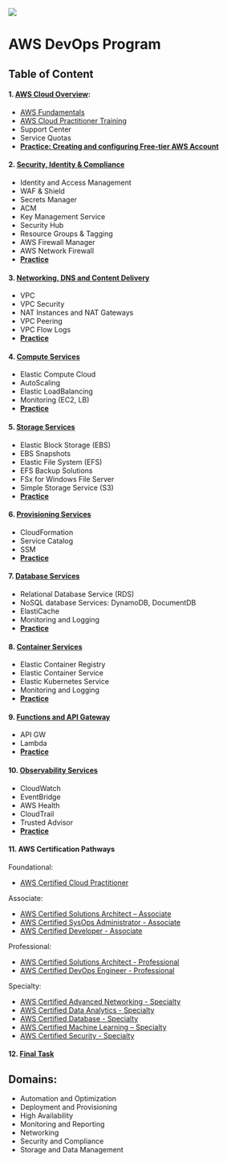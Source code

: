 ![](https://dunhamconnect.com/wp-content/uploads/aws-migration-1200x675.jpg)


# AWS DevOps Program

## Table of Content

#### 1. [AWS Cloud Overview](/materials/01_aws_cloud_overview/Readme.md):
- [AWS Fundamentals](https://aws.amazon.com/getting-started/fundamentals-core-concepts/)
- [AWS Cloud Practitioner Training](https://youtu.be/3hLmDS179YE)
- Support Center
- Service Quotas
- [**Practice: Creating and configuring Free-tier AWS Account**](/materials/01_aws_cloud_overview/tasks/Readme.md)

#### 2. [Security, Identity & Compliance](/materials/02_security_identity_&_compliance/README.md)

- Identity and Access Management
- WAF & Shield
- Secrets Manager
- ACM
- Key Management Service
- Security Hub
- Resource Groups & Tagging
- AWS Firewall Manager
- AWS Network Firewall
- [**Practice**](/materials/02_security_identity_&_compliance/tasks/Readme.md)

#### 3. [Networking, DNS and Content Delivery](/materials/03_networking_dns_and_content_delivery/Readme.md)
- VPC
- VPC Security
- NAT Instances and NAT Gateways
- VPC Peering
- VPC Flow Logs
- [**Practice**](/materials/03_networking_dns_and_content_delivery/tasks/Readme.md)

#### 4. [Compute Services](/materials/04_compute_services/Readme.md)
- Elastic Compute Cloud
- AutoScaling
- Elastic LoadBalancing
- Monitoring (EC2, LB)
- [**Practice**](/materials/04_compute_services/tasks/Readme.md)

#### 5. [Storage Services](/materials/05_storage_services/Readme.md)
- Elastic Block Storage (EBS)
- EBS Snapshots
- Elastic File System (EFS)
- EFS Backup Solutions
- FSx for Windows File Server
- Simple Storage Service (S3)
- [**Practice**](/materials/05_storage_services/tasks/Readme.md)

#### 6. [Provisioning Services](/materials/06_provisioning_services/Readme.md)
- CloudFormation
- Service Catalog
- SSM
- [**Practice**](/materials/06_provisioning_services/tasks/Readme.md)

#### 7. [Database Services](materials/07_database_services/Readme.md)
- Relational Database Service (RDS)
- NoSQL database Services: DynamoDB, DocumentDB
- ElastiCache
- Monitoring and Logging
- [**Practice**](/materials/07_database_services/tasks/Readme.md)

#### 8. [Container Services](/materials/08_container_services/Readme.md)
- Elastic Container Registry
- Elastic Container Service
- Elastic Kubernetes Service
- Monitoring and Logging
- [**Practice**](/materials/08_container_services/tasks/Readme.md)

#### 9. [Functions and API Gateway](/materials/09_functions_and_api_gateway/Readme.md)
- API GW
- Lambda
- [**Practice**](/materials/09_functions_and_api_gateway/tasks/Readme.md)

#### 10. [Observability Services](/materials/10_observability_services/Readme.md)
- CloudWatch
- EventBridge
- AWS Health
- CloudTrail
- Trusted Advisor
- [**Practice**](/materials/10_observability_services/tasks/Readme.md)

#### 11. AWS Certification Pathways

Foundational:
- [AWS Certified Cloud Practitioner](https://aws.amazon.com/certification/certified-cloud-practitioner/?ch=cta&cta=header&p=2)

Associate:
- [AWS Certified Solutions Architect – Associate](https://aws.amazon.com/certification/certified-solutions-architect-associate/?ch=sec&sec=rmg&d=1)
- [AWS Certified SysOps Administrator - Associate](https://aws.amazon.com/certification/certified-sysops-admin-associate/?ch=sec&sec=rmg&d=1)
- [AWS Certified Developer - Associate](https://aws.amazon.com/certification/certified-developer-associate/?ch=sec&sec=rmg&d=1)

Professional:
- [AWS Certified Solutions Architect - Professional](https://aws.amazon.com/certification/certified-solutions-architect-professional/?ch=sec&sec=rmg&d=1)
- [AWS Certified DevOps Engineer - Professional](https://aws.amazon.com/certification/certified-devops-engineer-professional/?ch=sec&sec=rmg&d=1)

Specialty:
- [AWS Certified Advanced Networking - Specialty](https://aws.amazon.com/certification/certified-advanced-networking-specialty/?ch=sec&sec=rmg&d=1)
- [AWS Certified Data Analytics - Specialty](https://aws.amazon.com/certification/certified-data-analytics-specialty/?ch=sec&sec=rmg&d=1)
- [AWS Certified Database - Specialty](https://aws.amazon.com/certification/certified-database-specialty/?ch=sec&sec=rmg&d=1)
- [AWS Certified Machine Learning – Specialty](https://aws.amazon.com/certification/certified-machine-learning-specialty/?ch=sec&sec=rmg&d=1)
- [AWS Certified Security - Specialty](https://aws.amazon.com/certification/certified-security-specialty/?ch=sec&sec=rmg&d=1)

<!-- - https://aws.amazon.com/training/?id=docs_gateway -->

#### 12. [Final Task](/materials/12_Final_Task/Readme.md)


## Domains:

- Automation and Optimization
- Deployment and Provisioning
- High Availability
- Monitoring and Reporting
- Networking
- Security and Compliance
- Storage and Data Management
